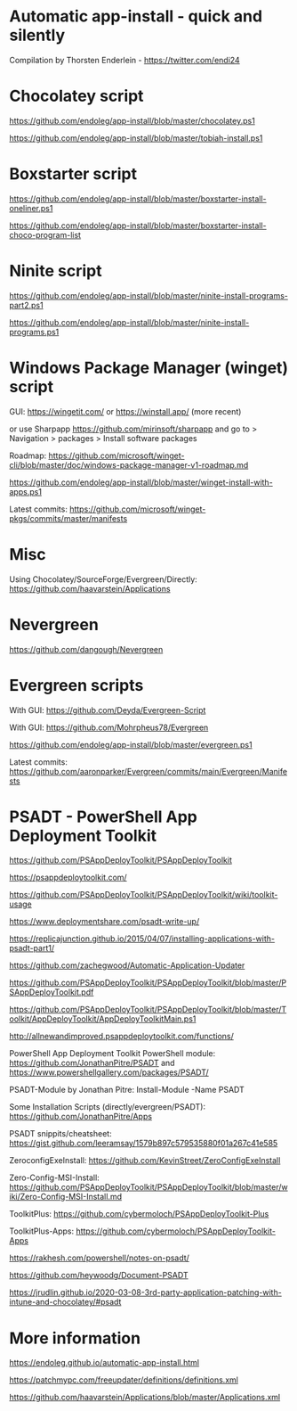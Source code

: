 # Automatic app-install - quick and silently
Compilation by Thorsten Enderlein - https://twitter.com/endi24

# Chocolatey script
https://github.com/endoleg/app-install/blob/master/chocolatey.ps1

https://github.com/endoleg/app-install/blob/master/tobiah-install.ps1

# Boxstarter script
https://github.com/endoleg/app-install/blob/master/boxstarter-install-oneliner.ps1

https://github.com/endoleg/app-install/blob/master/boxstarter-install-choco-program-list

# Ninite script
https://github.com/endoleg/app-install/blob/master/ninite-install-programs-part2.ps1

https://github.com/endoleg/app-install/blob/master/ninite-install-programs.ps1

# Windows Package Manager (winget) script
GUI: https://wingetit.com/ or https://winstall.app/ (more recent)

or use Sharpapp https://github.com/mirinsoft/sharpapp and go to > Navigation > packages > Install software packages 

Roadmap: https://github.com/microsoft/winget-cli/blob/master/doc/windows-package-manager-v1-roadmap.md

https://github.com/endoleg/app-install/blob/master/winget-install-with-apps.ps1

Latest commits: https://github.com/microsoft/winget-pkgs/commits/master/manifests

# Misc
Using Chocolatey/SourceForge/Evergreen/Directly: https://github.com/haavarstein/Applications

# Nevergreen
https://github.com/dangough/Nevergreen

# Evergreen scripts
With GUI: https://github.com/Deyda/Evergreen-Script

With GUI: https://github.com/Mohrpheus78/Evergreen

https://github.com/endoleg/app-install/blob/master/evergreen.ps1

Latest commits: https://github.com/aaronparker/Evergreen/commits/main/Evergreen/Manifests

# PSADT - PowerShell App Deployment Toolkit
https://github.com/PSAppDeployToolkit/PSAppDeployToolkit

https://psappdeploytoolkit.com/

https://github.com/PSAppDeployToolkit/PSAppDeployToolkit/wiki/toolkit-usage

https://www.deploymentshare.com/psadt-write-up/

https://replicajunction.github.io/2015/04/07/installing-applications-with-psadt-part1/

https://github.com/zachegwood/Automatic-Application-Updater

https://github.com/PSAppDeployToolkit/PSAppDeployToolkit/blob/master/PSAppDeployToolkit.pdf

https://github.com/PSAppDeployToolkit/PSAppDeployToolkit/blob/master/Toolkit/AppDeployToolkit/AppDeployToolkitMain.ps1

http://allnewandimproved.psappdeploytoolkit.com/functions/

PowerShell App Deployment Toolkit PowerShell module: https://github.com/JonathanPitre/PSADT and https://www.powershellgallery.com/packages/PSADT/

PSADT-Module by Jonathan Pitre: Install-Module -Name PSADT

Some Installation Scripts (directly/evergreen/PSADT): https://github.com/JonathanPitre/Apps

PSADT snippits/cheatsheet: https://gist.github.com/leeramsay/1579b897c579535880f01a267c41e585

ZeroconfigExeInstall: https://github.com/KevinStreet/ZeroConfigExeInstall

Zero-Config-MSI-Install: https://github.com/PSAppDeployToolkit/PSAppDeployToolkit/blob/master/wiki/Zero-Config-MSI-Install.md

ToolkitPlus: https://github.com/cybermoloch/PSAppDeployToolkit-Plus

ToolkitPlus-Apps: https://github.com/cybermoloch/PSAppDeployToolkit-Apps

https://rakhesh.com/powershell/notes-on-psadt/

https://github.com/heywoodg/Document-PSADT

https://jrudlin.github.io/2020-03-08-3rd-party-application-patching-with-intune-and-chocolatey/#psadt

# More information
https://endoleg.github.io/automatic-app-install.html


https://patchmypc.com/freeupdater/definitions/definitions.xml

https://github.com/haavarstein/Applications/blob/master/Applications.xml

